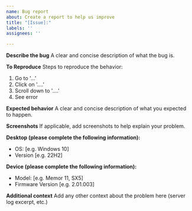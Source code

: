 ```yaml
---
name: Bug report
about: Create a report to help us improve
title: "[Issue]:"
labels: ''
assignees: ''

---
```


**Describe the bug**
A clear and concise description of what the bug is.

**To Reproduce**
Steps to reproduce the behavior:
1. Go to '...'
2. Click on '....'
3. Scroll down to '....'
4. See error

**Expected behavior**
A clear and concise description of what you expected to happen.

**Screenshots**
If applicable, add screenshots to help explain your problem.

**Desktop (please complete the following information):**
 - OS: [e.g. Windows 10]
 - Version [e.g. 22H2]

**Device (please complete the following information):**
 - Model: [e.g. Memor 11, SX5]
 - Firmware Version [e.g. 2.01.003]

**Additional context**
Add any other context about the problem here (server log excerpt, etc.)
